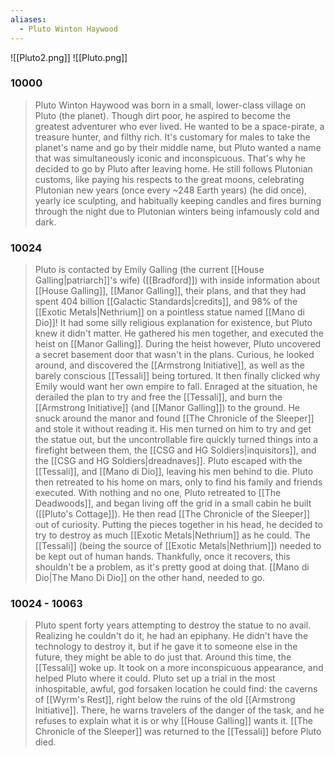 ```yaml
---
aliases:
  - Pluto Winton Haywood
---
```

![[Pluto2.png]]
![[Pluto.png]]

### 10000
> Pluto Winton Haywood was born in a small, lower-class village on Pluto (the planet). Though dirt poor, he aspired to become the greatest adventurer who ever lived. He wanted to be a space-pirate, a treasure hunter, and filthy rich. It's customary for males to take the planet's name and go by their middle name, but Pluto wanted a name that was simultaneously iconic and inconspicuous. That's why he decided to go by Pluto after leaving home. He still follows Plutonian customs, like paying his respects to the great moons, celebrating Plutonian new years (once every ~248 Earth years) (he did once), yearly ice sculpting, and habitually keeping candles and fires burning through the night due to Plutonian winters being infamously cold and dark.

### 10024
> Pluto is contacted by Emily Galling (the current [[House Galling|patriarch]]'s wife) ([[Bradford]]) with inside information about [[House Galling]], [[Manor Galling]], their plans, and that they had spent 404 billion [[Galactic Standards|credits]], and 98% of the [[Exotic Metals|Nethrium]] on a pointless statue named [[Mano di Dio]]! It had some silly religious explanation for existence, but Pluto knew it didn't matter. He gathered his men together, and executed the heist on [[Manor Galling]]. During the heist however, Pluto uncovered a secret basement door that wasn't in the plans. Curious, he looked around, and discovered the [[Armstrong Initiative]], as well as the barely conscious [[Tessali]] being tortured. It then finally clicked why Emily would want her own empire to fall. Enraged at the situation, he derailed the plan to try and free the [[Tessali]], and burn the [[Armstrong Initiative]] (and [[Manor Galling]]) to the ground. He snuck around the manor and found [[The Chronicle of the Sleeper]] and stole it without reading it. His men turned on him to try and get the statue out, but the uncontrollable fire quickly turned things into a firefight between them, the [[CSG and HG Soldiers|inquisitors]], and the [[CSG and HG Soldiers|dreadnaves]]. Pluto escaped with the [[Tessali]], and [[Mano di Dio]], leaving his men behind to die. Pluto then retreated to his home on mars, only to find his family and friends executed. With nothing and no one, Pluto retreated to [[The Deadwoods]], and began living off the grid in a small cabin he built ([[Pluto's Cottage]]). He then read [[The Chronicle of the Sleeper]] out of curiosity. Putting the pieces together in his head, he decided to try to destroy as much [[Exotic Metals|Nethrium]] as he could. The [[Tessali]] (being the source of [[Exotic Metals|Nethrium]]) needed to be kept out of human hands. Thankfully, once it recovers, this shouldn't be a problem, as it's pretty good at doing that. [[Mano di Dio|The Mano Di Dio]] on the other hand, needed to go. 

### 10024 - 10063
> Pluto spent forty years attempting to destroy the statue to no avail. Realizing he couldn't do it, he had an epiphany. He didn't have the technology to destroy it, but if he gave it to someone else in the future, they might be able to do just that. Around this time, the [[Tessali]] woke up. It took on a more inconspicuous appearance, and helped Pluto where it could. 
> Pluto set up a trial in the most inhospitable, awful, god forsaken location he could find: the caverns of [[Wyrm's Rest]], right below the ruins of the old [[Armstrong Initiative]]. There, he warns travelers of the danger of the task, and he refuses to explain what it is or why [[House Galling]] wants it. 
> [[The Chronicle of the Sleeper]] was returned to the [[Tessali]] before Pluto died.
